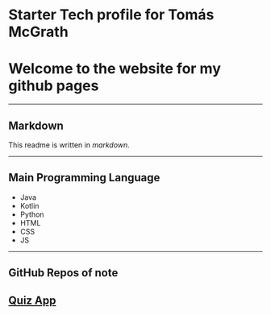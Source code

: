 # Starter Tech profile for Tomás McGrath
# Welcome to the website for my github pages

---

## Markdown

This readme is written in *markdown*.

---

## Main Programming Language

- Java
- Kotlin
- Python
- HTML
- CSS
- JS

---

## GitHub Repos of note

[Quiz App](https://github.com/TomasMcG/quiz-app)
---
